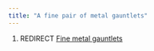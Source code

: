 ```yaml
---
title: "A fine pair of metal gauntlets"
---
```


1.  REDIRECT [Fine metal gauntlets](Fine_metal_gauntlets "wikilink")
